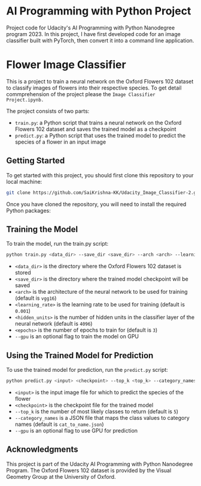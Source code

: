 # AI Programming with Python Project

Project code for Udacity's AI Programming with Python Nanodegree program 2023. In this project, I have first developed code for an image classifier built with PyTorch, then convert it into a command line application.

# Flower Image Classifier

This is a project to train a neural network on the Oxford Flowers 102 dataset to classify images of flowers into their respective species. To get detail commprehension of the project please the `Image Classifier Project.ipynb.`

The project consists of two parts:

- `train.py`: a Python script that trains a neural network on the Oxford Flowers 102 dataset and saves the trained model as a checkpoint
- `predict.py`: a Python script that uses the trained model to predict the species of a flower in an input image

## Getting Started

To get started with this project, you should first clone this repository to your local machine:

```bash
git clone https://github.com/SaiKrishna-KK/Udacity_Image_Classifier-2.git
```
Once you have cloned the repository, you will need to install the required Python packages:


## Training the Model

To train the model, run the train.py script:

```bash
python train.py <data_dir> --save_dir <save_dir> --arch <arch> --learning_rate <learning_rate> --hidden_units <hidden_units> --epochs <epochs> --gpu
```
- `<data_dir>` is the directory where the Oxford Flowers 102 dataset is stored
- `<save_dir>` is the directory where the trained model checkpoint will be saved
- `<arch>` is the architecture of the neural network to be used for training (default is `vgg16`)
- `<learning_rate>` is the learning rate to be used for training (default is `0.001`)
- `<hidden_units>` is the number of hidden units in the classifier layer of the neural network (default is `4096`)
- `<epochs>` is the number of epochs to train for (default is `3`)
- `--gpu` is an optional flag to train the model on GPU

## Using the Trained Model for Prediction
To use the trained model for prediction, run the `predict.py` script:

```bash
python predict.py <input> <checkpoint> --top_k <top_k> --category_names <category_names> --gpu
```

- `<input>` is the input image file for which to predict the species of the flower
- `<checkpoint>` is the checkpoint file for the trained model
- `--top_k` is the number of most likely classes to return (default is `5`)
- `--category_names` is a JSON file that maps the class values to category names (default is `cat_to_name.json`)
- `--gpu` is an optional flag to use GPU for prediction

## Acknowledgments
This project is part of the Udacity AI Programming with Python Nanodegree Program. The Oxford Flowers 102 dataset is provided by the Visual Geometry Group at the University of Oxford.
